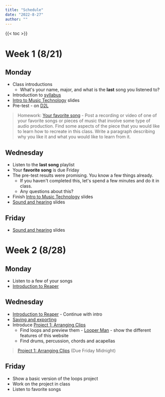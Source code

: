 ```yaml
---
title: "Schedule"
date: "2022-8-27"
author: ""
---
```


{{< toc >}}

# Week 1 (8/21)

## Monday

- Class introductions
  - What's your name, major, and what is the **last** song you listened to?
- Introduction to [syllabus](../syllabus)
- [Intro to Music Technology](../lectures/week-1/intro-to-music-tech-slides/) slides
- Pre-test - on [D2L](https://d2l.sdbor.edu/d2l/le/content/1840590/viewContent/11705355/View)

> Homework: [Your favorite song](https://d2l.sdbor.edu/d2l/le/content/1840590/viewContent/11705356/View) - Post a recording or video of one of your favorite songs or pieces of music that involve some type of audio production. Find some aspects of the piece that you would like to learn how to recreate in this class. Write a paragraph describing why you like it and what you would like to learn from it.
  
## Wednesday

- Listen to the **last song** playlist 
- Your **favorite song** is due Friday
- The pre-test results were promising. You know a few things already.
  - If you haven't completed this, let's spend a few minutes and do it in class.
  - Any questions about this? 
- Finish [Intro to Music Technology](../lectures/week-1/intro-to-music-tech-slides/) slides
- [Sound and hearing](../lectures/week-1/sound-and-hearing/) slides


## Friday

- [Sound and hearing](../lectures/week-1/sound-and-hearing/) slides

# Week 2 (8/28)

## Monday

- Listen to a few of your songs
- [Introduction to Reaper](../lectures/week-1/reaper-intro/)

## Wednesday
- [Introduction to Reaper](../lectures/week-1/reaper-intro/#/8) - Continue with intro
- [Saving and exporting](../lectures/week-2/this-is-reaper-2/)
- Introduce [Project 1: Arranging Clips](../projects/project-1/)
  - Find loops and preview them - [Looper Man](https://www.looperman.com) - show the different features of this website
  - Find drums, percussion, chords and acapellas

> [Project 1: Arranging Clips](../projects/project-1/) (Due Friday Midnight)

## Friday

- Show a basic version of the loops project
- Work on the project in class
- Listen to favorite songs 

<!-- 

# Week 3 (9/4)

## Monday

Labor Day - No Class

## Wednesday


- [Audio Hardware slides](../lectures/week-2/audio-hardware/)
- Projects are graded - make sure you follow the directions [here](../lectures/week-2/this-is-reaper-2/) to export and render your project. You have one week to resubmit the project for credit.
- Look at [Top Design Firms](https://topdesignfirms.com/advertising-agencies/blog/radio-ad-script) article about radio ad script writing.
- [Ad examples](https://www.youtube.com/watch?v=8brtU4JMTUU) - how do these ads conform the the article we just read?
- Spend the rest of class writing your script.

> [Project 2: Unreliable Product Ad](../projects/project-2-ad/) - DUE 9/16

## Friday

- [Reaper Recording](../lectures/week-3/reaper-recording/)
- Studio tour
  - [Microphones presentation](https://docs.google.com/presentation/d/130uChoUPV370sMNJEc02n41QXdygYUO5zVqAWKoa900/present#slide=id.p1)
  - [Studio Documentation](https://sites.google.com/view/charmstudios/studio-documentation)
  - Book your time in the studio to record your projects - we will also spend some time Monday doing projects

# Week 4 (9/11)

## Monday

- Record during class time if you haven't booked time yet.
- Editing
  - Each student must edit their own commercial.
  - More tips for editing in Reaper
    - [Editing](../lectures/week-4/editing/)
  - Eliminate empty space between lines to get the "fast talking" effect of a radio ad.
  - Demonstrate zooming into the waveform to more easily see silences.
  - ripple editing
  - Add fades between edits if they're not automatically there.
  - condense your ad to be 30 seconds long.

## Wednesday

- [Digital Audio](../lectures/week-4/digital-audio-data/)
- More recording in class if necessary
- Reminder about razor editing with ripple mode - very useful for cutting out silence and speeding up dialogue
- Create two folders for your sound effects and music. This way you can have control over the mix of your dialogue, sfx, and music independently.
- Sound Effects + music beds
  - [Finding sound effects](../lectures/week-4/sound-effects/)
  - Listen back to the ads from a few classes ago, what types of sound effects do they use?
  - Examples could be transition impacts or swooshes between character lines. Some scripts will have specific needs for effects that illustrate locations or products, like chirping birds for outdoor settings.
  - Add sound effects to separate tracks
  - make sure your music and dialogue work well together, listen to the examples for how the dialogue is timed to the music
- mixing - background music should be much quieter than dialogue, around -30 dB is a good start.

## Friday

- Listen to the ads in class
- Catch up time for any behind students

> Project 2: Unreliable Product Ad DUE

# Week 5 (9/18)

## Monday

- [FX Roulette game](../lectures/week-5/fx-roulette/)

## Wednesday

- [Reaper FX Guide](https://www.reaper.fm/guides/REAPEREffectsGuide2021.pdf) - EQ Section
- Spectrum - [good cheat sheet](https://s3.amazonaws.com/ssipublic/musicfrequencycheatsheet.pdf)
- Find three sounds from freesound.org
  - full spectrum
  - high spectrum
  - low spectrum
- What happens when two tracks are in a piece of music and share the same frequency range?
- Do this basic music mix - [download](https://mtkdata.cambridgemusictechnology.co.uk/MTK005/cfx_Mathematician.zip)
  - set the levels so that nothing is clipping and everything can be heard easily
  - find the tracks that still can't be heard, what other tracks are masking those?
  - Add an equalizer to the masking track to try to "carve" out a space for the other track to be heard
  - i'll do a mix in class and you try to recreate it as closely as you can

## Friday

- Continue with mix from Wednesday
  - Build mix with volume levels
  - add EQ to help with masking

> Turn in what you did today to D2L

# Week 6 (9/25)

## Monday

- Dynamics effects
  - [ReaComp](../lectures/week-5/reacomp/), ReaXComp, ReaLimit, ReaGate
  - What elements in our mix are still not sitting correctly that could use compression?

## Wednesday

**Time based effects**

- [Delay, Chorus, and Flange](../lectures/week-6/delay/)

## Friday

- [Reverb](../lectures/week-6/reverb/)

# Week 7 (10/2)

## Monday

- Putting together all we've learned to make a simple mix
  - Listen to the finished mix
  - [In class mixing assignment](../projects/project-3-mix/) - Due by Wednesday

## Wednesday

**Sampling + MIDI**

- Any questions about the mix project?
- [How sampling transformed music | Mark Ronson](https://www.youtube.com/watch?v=H3TF-hI7zKc)
- [Who Sampled](http://whosampled.com) - covers and sampling
  - In-class project: based on who sampled, find three of your favorite sampling uses from who sampled. Why do you like them? Please describe how the artist used the sample and what it was about the original recording that made the artist want to use it. We'll have a few people present at the end of class.

## Friday

- [MIDI History](../lectures/week-7/midi-history/) - some history on the problem MIDI was invented to solve.

# Week 8 (10/9)

## Monday

- No class for Native America day

## Wednesday

- Grades returned - make sure you are following directions. Ask questions if you don't understand.
- [MIDI Intro](../lectures/week-7/midi-intro/)

## Friday

- [Beatmaking](../lectures/week-8/beatmaking/) - listening examples

# Week 9 (10/16)

## Monday

- Create at least a 2 bar loop today, we'll go over how to extend it more on Monday.
- You can redo your loop project, this time with MIDI, or do something new.
- Add **one or two samples** from [freesound](https://freesound.org) to your composition
- Spend some time making loops, share with the class at the end
- Use any of the effects we've learned so far: EQ, compression, reverb, delay
- You can route your MIDI track to effects sends with the effects routing tab.

## Wednesday

- [MIDI Editing](../lectures/week-9/midi-editing/)
- [Expanding on your two bar loop](../lectures/week-9/beat-expansion/)

## Friday

- Review multi-velocity layers and round robin sampling.
- Review sending drum parts to effects sends.
- In class work on project

> Project 4: [Drum Programming and Beatmaking](../projects/project-4-beats/) - DUE October 26th

# Week 10 (10/23) - Synthesis

## Monday

**Synthesis and MIDI**

- [Electronic sound production](../lectures/week-10/electronic-sound-production/)

## Wednesday

- ATMI conference - move material to next week or assign students work while you're gone
- Listen to Beats
- Synthesis - [Modulation](../lectures/week-10/synthesis-modulation/)

## Friday

- Spend around 10 minutes playing with the synth playground to figure out how LFOs work. A few people can share their sounds.
- Show tone generator with scope and spectrum analyzer.

# Week 11 (10/30)

## Monday

- [Vital Synth](../lectures/week-10/vital-intro/)

## Wednesday

- [More Vital Synth](../lectures/week-11/vital-pt-2/)

## Friday

- [Vital Modulation](../lectures/week-11/vital-pt-3/)
- Preset analysis - pick a random preset and see how it works

# Week 12 (11/6)

## Monday

- in class work on project

> [Synth composition](../projects/project-5-synth/)

> Final Project proposal - [see D2L](https://d2l.sdbor.edu/d2l/le/content/1725928/viewContent/10822719/View?dst=1)
>
> [Final Project description](../projects/final-project/)

## Wednesday

- in class work on project

## Friday

- Veterans Day - no class

# Week 13 (11/13)

## Monday

- Listen to Synth projects

## Wednesday

- In class work on final projects

## Friday

- In class work on final projects

## Week 14, 15

- I class work on final project

# Week 16

- Final Exam Presentation: Friday, December 9, 8 am - 10 am
 -->
